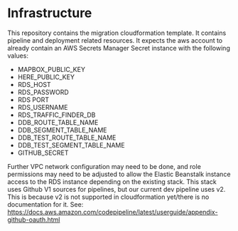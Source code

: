 # Infrastructure
This repository contains the migration cloudformation template. It contains pipeline and deployment related resources.
It expects the aws account to already contain an AWS Secrets Manager Secret instance with the following values:

* MAPBOX_PUBLIC_KEY
* HERE_PUBLIC_KEY
* RDS_HOST
* RDS_PASSWORD
* RDS PORT
* RDS_USERNAME
* RDS_TRAFFIC_FINDER_DB
* DDB_ROUTE_TABLE_NAME
* DDB_SEGMENT_TABLE_NAME
* DDB_TEST_ROUTE_TABLE_NAME
* DDB_TEST_SEGMENT_TABLE_NAME
* GITHUB_SECRET

Further VPC network configuration may need to be done, and role permissions may need to be adjusted to allow the Elastic Beanstalk instance access to the RDS instance depending on the existing stack.
This stack uses Github V1 sources for pipelines, but our current dev pipeline uses v2. This is because v2 is not supported in cloudformation yet/there is no documentation for it.
See: https://docs.aws.amazon.com/codepipeline/latest/userguide/appendix-github-oauth.html

